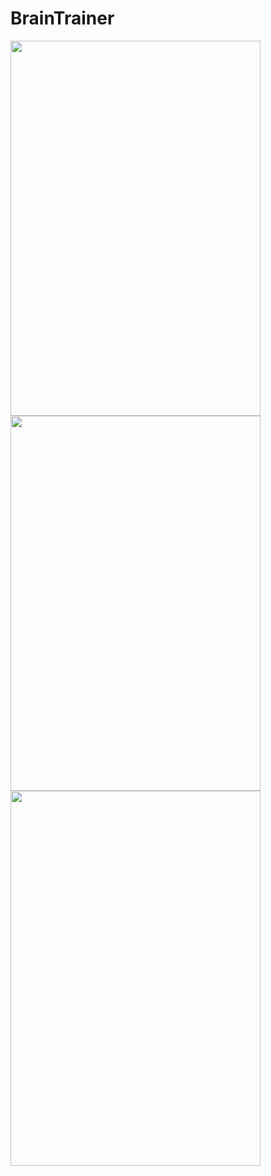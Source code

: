 # BrainTrainer
<img src = "https://user-images.githubusercontent.com/57033670/98273609-77d7b180-1fb8-11eb-9710-ad681222e4e5.jpg" width="400" height="600">

<img src = "https://user-images.githubusercontent.com/57033670/98273662-80c88300-1fb8-11eb-8d61-690d9f814147.jpg" width="400" height="600">
<img src = "https://user-images.githubusercontent.com/57033670/98273689-8756fa80-1fb8-11eb-9057-e7a01d46ff68.jpg" width="400" height="600">
